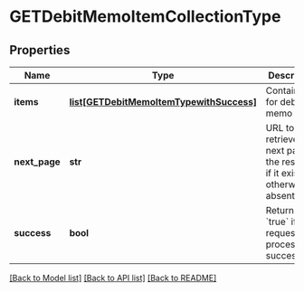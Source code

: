 # GETDebitMemoItemCollectionType

## Properties
Name | Type | Description | Notes
------------ | ------------- | ------------- | -------------
**items** | [**list[GETDebitMemoItemTypewithSuccess]**](GETDebitMemoItemTypewithSuccess.md) | Container for debit memo items.  | [optional] 
**next_page** | **str** | URL to retrieve the next page of the response if it exists; otherwise absent.  | [optional] 
**success** | **bool** | Returns &#x60;true&#x60; if the request was processed successfully. | [optional] 

[[Back to Model list]](../README.md#documentation-for-models) [[Back to API list]](../README.md#documentation-for-api-endpoints) [[Back to README]](../README.md)


